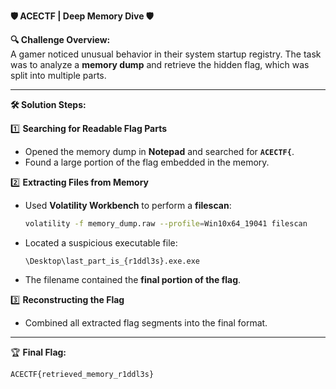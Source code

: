 **🛡️ ACECTF | Deep Memory Dive 🛡️**

**🔍 Challenge Overview:**  
A gamer noticed unusual behavior in their system startup registry. The task was to analyze a **memory dump** and retrieve the hidden flag, which was split into multiple parts.  

---

**🛠️ Solution Steps:**  

1️⃣ **Searching for Readable Flag Parts**  
   - Opened the memory dump in **Notepad** and searched for **`ACECTF{`**.  
   - Found a large portion of the flag embedded in the memory.

2️⃣ **Extracting Files from Memory**  
   - Used **Volatility Workbench** to perform a **filescan**:  
     ```bash
     volatility -f memory_dump.raw --profile=Win10x64_19041 filescan
     ```
   - Located a suspicious executable file:  
     ```
     \Desktop\last_part_is_{r1ddl3s}.exe.exe
     ```
   - The filename contained the **final portion of the flag**.

3️⃣ **Reconstructing the Flag**  
   - Combined all extracted flag segments into the final format.

---

🏆 **Final Flag:**  

```
ACECTF{retrieved_memory_r1ddl3s}
```
